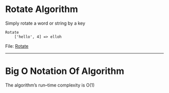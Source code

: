 # Rotate Algorithm
Simply rotate a word or string by a key<br>
```
Rotate
    ['hello', 4] => elloh
```
File: [Rotate](./rotate.py)

---
# Big O Notation Of Algorithm
The algorithm’s run–time complexity is O(1)